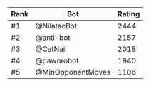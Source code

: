 Rank|Bot|Rating
---|---|---
#1|@NilatacBot|2444
#2|@anti-bot|2157
#3|@CatNail|2018
#4|@pawnrobot|1940
#5|@MinOpponentMoves|1106

